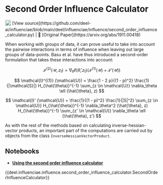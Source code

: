# Second Order Influence Calculator

<sub>
    <img src="https://upload.wikimedia.org/wikipedia/commons/9/91/Octicons-mark-github.svg" width="20">
</sub>[View source](https://github.com/deel-ai/influenciae/blob/main/deel/influenciae/influence/second_order_influence_calculator.py) |
📰 [Original Paper](https://arxiv.org/abs/1911.00418)

When working with groups of data, it can prove useful to take into account the pairwise interactions
in terms of influence when leaving out large groups of data-points. Basu et al. have thus introduced a
second-order formulation that takes these interactions into account:

$$ \mathcal{I}^{(2)} (\mathcal{U}, z_t) = \nabla_\theta \ell (\hat{\theta}, z_t) \left(\mathcal{I}^{(1)} (\mathcal{U}) + \mathcal{I}' (\mathcal{U})\right) $$

$$ \mathcal{I}^{(1)} (\mathcal{U}) = \frac{1 - 2 p}{(1 - p)^2} \frac{1}{|\mathcal{S}|} H_{\hat{\theta}}^{-1} \sum_{z \in \mathcal{U}} \nabla_\theta \ell (\hat{\theta}, z) $$

$$ \mathcal{I}' (\mathcal{U}) = \frac{1}{(1 - p)^2} \frac{1}{|S|^2} \sum_{z \in \mathcal{U}} H_{\hat{\theta}}^{-1} \nabla_\theta^2 (\hat{\theta}, z) H_{\hat{\theta}}^{-1} \sum_{z' \in \mathcal{U}} \nabla_\theta \ell (\hat{\theta}, z')  $$

As with the rest of the methods based on calculating inverse-hessian-vector products, an important part of the
computations are carried out by objects from the class `InverseHessianVectorProduct`.

## Notebooks

- [**Using the second order influence calculator**](https://colab.research.google.com/drive/1qNvKiU3-aZWhRA0rxS6X3ebeNkoznJJe?usp=sharing)

{{deel.influenciae.influence.second_order_influence_calculator.SecondOrderInfluenceCalculator}}
